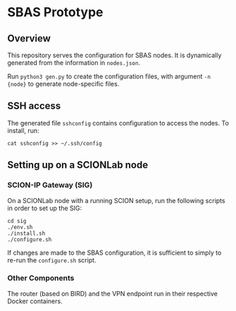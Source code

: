# SBAS Prototype

## Overview

This repository serves the configuration for SBAS nodes.
It is dynamically generated from the information in `nodes.json`.

Run `python3 gen.py` to create the configuration files, with argument `-n {node}` to generate node-specific files.

## SSH access

The generated file `sshconfig` contains configuration to access the nodes.
To install, run:
```
cat sshconfig >> ~/.ssh/config
```

## Setting up on a SCIONLab node

### SCION-IP Gateway (SIG)

On a SCIONLab node with a running SCION setup, run the following scripts in order to set up the SIG:

```
cd sig
./env.sh
./install.sh
./configure.sh
```

If changes are made to the SBAS configuration, it is sufficient to simply to re-run the `configure.sh` script.

### Other Components

The router (based on BIRD) and the VPN endpoint run in their respective Docker containers.

